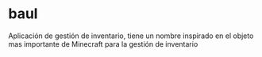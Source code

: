 # baul
Aplicación de gestión de inventario, tiene un nombre inspirado en el objeto mas importante de Minecraft para la gestión de inventario
